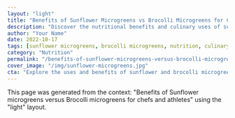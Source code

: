 ```yaml
---
layout: "light"
title: "Benefits of Sunflower Microgreens vs Brocolli Microgreens for Chefs and Athletes"
description: "Discover the nutritional benefits and culinary uses of sunflower microgreens compared to brocolli microgreens for chefs and athletes."
author: "Your Name"
date: 2022-10-17
tags: [sunflower microgreens, brocolli microgreens, nutrition, culinary, chefs, athletes]
category: "Nutrition"
permalink: "/benefits-of-sunflower-microgreens-versus-brocolli-microgreens-for-chefs-and-athletes-light/"
cover_image: "/img/sunflower-microgreens.jpg"
cta: "Explore the uses and benefits of sunflower and brocolli microgreens in your daily meals!"
---
```


This page was generated from the context: "Benefits of Sunflower microgreens versus Brocolli microgreens for chefs and athletes" using the "light" layout.